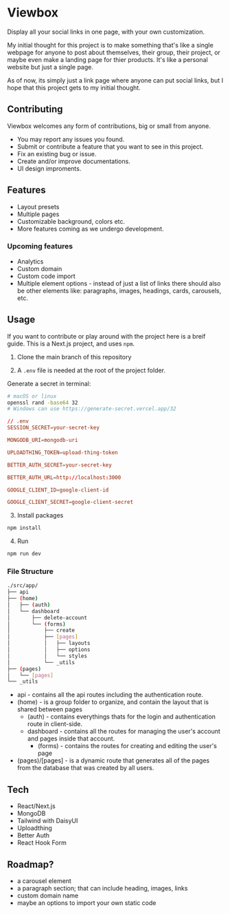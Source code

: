 # Viewbox

Display all your social links in one page, with your own customization.

My initial thought for this project is to make something that's like a single webpage for anyone to post about themselves, their group, their project, or maybe even make a landing page for thier products. It's like a personal website but just a single page.

As of now, its simply just a link page where anyone can put social links, but I hope that this project gets to my initial thought.

## Contributing

Viewbox welcomes any form of contributions, big or small from anyone.

- You may report any issues you found.
- Submit or contribute a feature that you want to see in this project.
- Fix an existing bug or issue.
- Create and/or improve documentations.
- UI design improments.

## Features

- Layout presets
- Multiple pages
- Customizable background, colors etc.
- More features coming as we undergo development.

### Upcoming features

- Analytics
- Custom domain
- Custom code import
- Multiple element options - instead of just a list of links there should also be other elements like: paragraphs, images, headings, cards, carousels, etc.

## Usage

If you want to contribute or play around with the project here is a breif guide. This is a Next.js project, and uses `npm`. <br/>

1. Clone the main branch of this repository

2. A `.env` file is needed at the root of the project folder.

Generate a secret in terminal:

```bash
# macOS or linux
openssl rand -base64 32
# Windows can use https://generate-secret.vercel.app/32
```

```toml
// .env
SESSION_SECRET=your-secret-key

MONGODB_URI=mongodb-uri

UPLOADTHING_TOKEN=upload-thing-token

BETTER_AUTH_SECRET=your-secret-key

BETTER_AUTH_URL=http://localhost:3000

GOOGLE_CLIENT_ID=google-client-id

GOOGLE_CLIENT_SECRET=google-client-secret
```

3. Install packages

```bash
npm install
```

4. Run

```bash
npm run dev
```

### File Structure

```bash
./src/app/
├── api
├── (home)
│   ├── (auth)
│   └── dashboard
│       ├── delete-account
│       └── (forms)
│           ├── create
│           ├── [pages]
│           │   ├── layouts
│           │   ├── options
│           │   └── styles
│           └── _utils
├── (pages)
│   └── [pages]
└── _utils
```

- api - contains all the api routes including the authentication route.
- (home) - is a group folder to organize, and contain the layout that is shared between pages
  - (auth) - contains everythings thats for the login and authentication route in client-side.
  - dashboard - contains all the routes for managing the user's account and pages inside that account.
    - (forms) - contains the routes for creating and editing the user's page
- (pages)/[pages] - is a dynamic route that generates all of the pages from the database that was created by all users.

## Tech

- React/Next.js
- MongoDB
- Tailwind with DaisyUI
- Uploadthing
- Better Auth
- React Hook Form

## Roadmap?

- a carousel element
- a paragraph section; that can include heading, images, links
- custom domain name
- maybe an options to import your own static code
